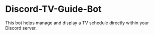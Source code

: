 # Discord-TV-Guide-Bot
This bot helps manage and display a TV schedule directly within your Discord server.

